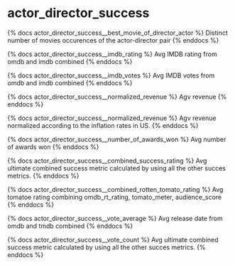 # actor_director_success

{% docs actor_director_success__best_movie_of_director_actor %}
Distinct number of movies occurences of the actor-director pair
{% enddocs %}

{% docs actor_director_success__imdb_rating %}
Avg IMDB rating from omdb and imdb combined
{% enddocs %}

{% docs actor_director_success__imdb_votes %}
Avg IMDB votes from omdb and imdb combined
{% enddocs %}

{% docs actor_director_success__normalized_revenue %}
Agv revenue 
{% enddocs %}

{% docs actor_director_success__normalized_revenue %}
Agv revenue normalized according to the inflation rates in US.
{% enddocs %}

{% docs actor_director_success__number_of_awards_won %}
Avg number of awards won
{% enddocs %}

{% docs actor_director_success__combined_success_rating %}
Avg ultimate combined success metric calculated by using all the other succes metrics.
{% enddocs %}

{% docs actor_director_success__combined_rotten_tomato_rating %}
Avg tomatoe rating combining omdb_rt_rating, tomato_meter, audience_score
{% enddocs %}

{% docs actor_director_success__vote_average %}
Avg release date from omdb and tmdb combined
{% enddocs %}

{% docs actor_director_success__vote_count %}
Avg ultimate combined success metric calculated by using all the other succes metrics.
{% enddocs %}


